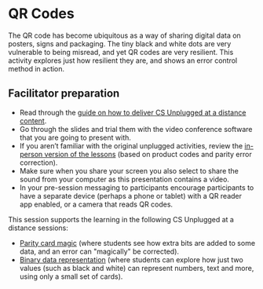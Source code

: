# QR Codes

The QR code has become ubiquitous as a way of sharing digital data on posters, signs and packaging.
The tiny black and white dots are very vulnerable to being misread, and yet QR codes are very resilient.
This activity explores just how resilient they are, and shows an error control method in action.

## Facilitator preparation

- Read through the [guide on how to deliver CS Unplugged at a distance content]('at_a_distance:delivery-guide').
- Go through the slides and trial them with the video conference software that you are going to present with.
- If you aren’t familiar with the original unplugged activities, review the [in-person version of the lessons]('topics:topic' 'error-detection-and-correction') (based on product codes and parity error correction).
- Make sure when you share your screen you also select to share the sound from your computer as this presentation contains a video.
- In your pre-session messaging to participants encourage participants to have a separate device (perhaps a phone or tablet) with a QR reader app enabled, or a camera that reads QR codes.

This session supports the learning in the following CS Unplugged at a distance sessions:

- [Parity card magic]('at_a_distance:lesson' 'parity-magic') (where students see how extra bits are added to some data, and an error can "magically" be corrected).
- [Binary data representation]('at_a_distance:lesson' 'binary-representation') (where students can explore how just two values (such as black and white) can represent numbers, text and more, using only a small set of cards).
